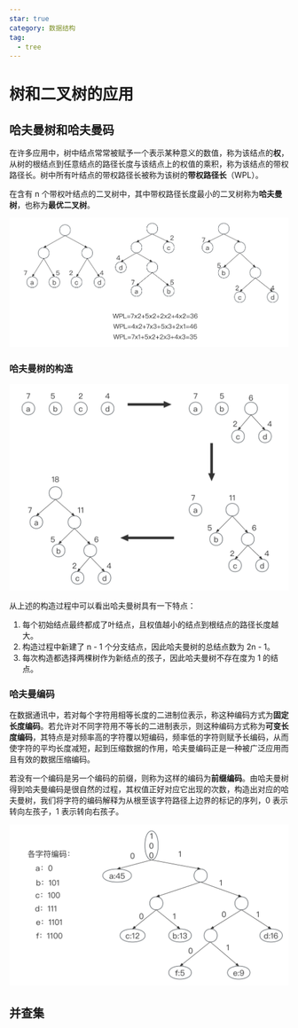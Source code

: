 ```yaml
---
star: true
category: 数据结构
tag: 
  - tree
---
```


# 树和二叉树的应用
## 哈夫曼树和哈夫曼码
在许多应用中，树中结点常常被赋予一个表示某种意义的数值，称为该结点的**权**，从树的根结点到任意结点的路径长度与该结点上的权值的乘积，称为该结点的带权路径长。树中所有叶结点的带权路径长被称为该树的**带权路径长**（WPL）。

在含有 n 个带权叶结点的二叉树中，其中带权路径长度最小的二叉树称为**哈夫曼树**，也称为**最优二叉树**。

![具有不同带权长度的二叉树](/assets/images/study/computer-basis/ads/data-structure/tree-btree/wpl.jpg "具有不同带权长度的二叉树")

### 哈夫曼树的构造

![哈夫曼树的构造过程](/assets/images/study/computer-basis/ads/data-structure/tree-btree/hftree-process.jpg "哈夫曼树的构造过程")

从上述的构造过程中可以看出哈夫曼树具有一下特点：
1. 每个初始结点最终都成了叶结点，且权值越小的结点到根结点的路径长度越大。
2. 构造过程中新建了 n - 1 个分支结点，因此哈夫曼树的总结点数为 2n - 1。
3. 每次构造都选择两棵树作为新结点的孩子，因此哈夫曼树不存在度为 1 的结点。

### 哈夫曼编码
在数据通讯中，若对每个字符用相等长度的二进制位表示，称这种编码方式为**固定长度编码**。若允许对不同字符用不等长的二进制表示，则这种编码方式称为**可变长度编码**，其特点是对频率高的字符覆以短编码，频率低的字符则赋予长编码，从而使字符的平均长度减短，起到压缩数据的作用，哈夫曼编码正是一种被广泛应用而且有效的数据压缩编码。

若没有一个编码是另一个编码的前缀，则称为这样的编码为**前缀编码**。由哈夫曼树得到哈夫曼编码是很自然的过程，其权值正好对应它出现的次数，构造出对应的哈夫曼树，我们将字符的编码解释为从根至该字符路径上边界的标记的序列，0 表示转向左孩子，1 表示转向右孩子。

![由哈夫曼树构成哈夫曼编码](assets/images/study/computer-basis/ads/data-structure/tree-btree/hf-code.jpg "由哈夫曼树构成哈夫曼编码")

## 并查集